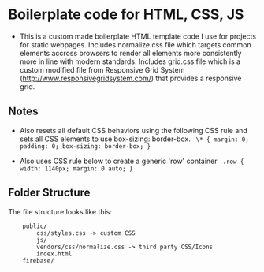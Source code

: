 # Boilerplate code for HTML, CSS, JS

* This is a custom made boilerplate HTML template code I use for projects for static webpages. Includes normalize.css file which targets common elements accross browsers to render all elements more consistently more in line with modern standards. Includes grid.css file which is a custom modified file from Responsive Grid System (http://www.responsivegridsystem.com/) that provides a responsive grid.

## Notes

* Also resets all default CSS behaviors using the following CSS rule and sets all CSS elements to use box-sizing: border-box. 
` 
    \* {
        margin: 0;
        padding: 0;
        box-sizing: border-box;
    } 
`

* Also uses CSS rule below to create a generic 'row' container
` 
    .row {
        width: 1140px;
        margin: 0 auto;
    }
`

## Folder Structure

The file structure looks like this:
```
    public/
        css/styles.css -> custom CSS
        js/
        vendors/css/normalize.css -> third party CSS/Icons
        index.html
    firebase/
```
